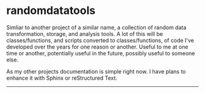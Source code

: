# randomdatatools

Simliar to another project of a similar name, a collection of random data transformation, storage, and analysis tools.
A lot of this will be classes/functions, and scripts converted to classes/functions, of code I've developed over the
years for one reason or another. Useful to me at one time or another, potentially useful in the future, possibly useful
to someone else.

As my other projects documentation is simple right now. I have plans to enhance it with Sphinx or reStructured Text.

---
